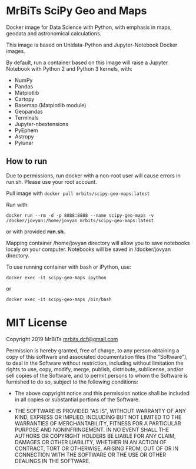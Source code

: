 MrBiTs SciPy Geo and Maps
=========================

Docker image for Data Science with Python, with emphasis in maps, geodata and astronomical calculations.

This image is based on Unidata-Python and Jupyter-Notebook Docker images.

By default, run a container based on this image will raise a Jupyter Notebook with Python 2 and Python 3 kernels, with:

- NumPy
- Pandas
- Matplotlib
- Cartopy
- Basemap (Matplotlib module)
- Geopandas
- Terminals
- Jupyter-nbextensions
- PyEphem
- Astropy
- Pylunar

How to run
----------

Due to permissions, run docker with a non-root user will cause errors in run.sh. Please use your root account.

Pull image with ```docker pull mrbits/scipy-geo-maps:latest```

Run with:

```docker run --rm -d -p 8888:8888 --name scipy-geo-maps -v /docker/jovyan:/home/jovyan mrbits/scipy-geo-maps:latest```

or with provided **run.sh**.

Mapping container /home/jovyan directory will allow you to save notebooks localy on your computer. Notebooks will be saved in /docker/jovyan directory.

To use running container with bash or iPython, use:

```docker exec -it scipy-geo-maps ipython```

or

```docker exec -it scipy-geo-maps /bin/bash```

MIT License
===========

Copyright 2019 MrBiTs <mrbits.dcf@gmail.com>

Permission is hereby granted, free of charge, to any person obtaining a copy of this software and associated documentation files (the "Software"), to deal in the Software without restriction, including without limitation the rights to use, copy, modify, merge, publish, distribute, sublicense, and/or sell copies of the Software, and to permit persons to whom the Software is furnished to do so, subject to the following conditions:

- The above copyright notice and this permission notice shall be included in all copies or substantial portions of the Software.

- THE SOFTWARE IS PROVIDED "AS IS", WITHOUT WARRANTY OF ANY KIND, EXPRESS OR IMPLIED, INCLUDING BUT NOT LIMITED TO THE WARRANTIES OF MERCHANTABILITY, FITNESS FOR A PARTICULAR PURPOSE AND NONINFRINGEMENT. IN NO EVENT SHALL THE AUTHORS OR COPYRIGHT HOLDERS BE LIABLE FOR ANY CLAIM, DAMAGES OR OTHER LIABILITY, WHETHER IN AN ACTION OF CONTRACT, TORT OR OTHERWISE, ARISING FROM, OUT OF OR IN CONNECTION WITH THE SOFTWARE OR THE USE OR OTHER DEALINGS IN THE SOFTWARE.

